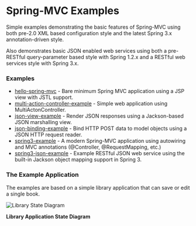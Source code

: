 Spring-MVC Examples
===================

Simple examples demonstrating the basic features of Spring-MVC using both pre-2.0 XML based configuration style
and the latest Spring 3.x annotation-driven style.

Also demonstrates basic JSON enabled web services using both a pre-RESTful query-parameter based style with Spring 1.2.x 
and a RESTful web services style with Spring 3.x.

### Examples

* [hello-spring-mvc](hello-spring-mvc) - Bare minimum Spring MVC application using a JSP view with JSTL support.
* [multi-action-controller-example](multi-action-controller-example) - Simple web application using MultiActonController.
* [json-view-example](json-view-example) - Render JSON responses using a Jackson-based JSON marshalling view.
* [json-binding-example](json-binding-example) - Bind HTTP POST data to model objects using a JSON HTTP request reader.
* [spring3-example](spring3-example) - A modern Spring-MVC application using autowiring and MVC annotations (@Controller, @RequestMapping, etc.)
* [spring3-json-example](spring3-json-example) - Example RESTful JSON web service using the built-in Jackson object mapping support in Spring 3.

### The Example Application

The examples are based on a simple library application that can save or edit a single book.

![Library State Diagram](https://github.com/jfarr/spring-mvc-examples/raw/master/library_state_diagram.png)

**Library Application State Diagram**